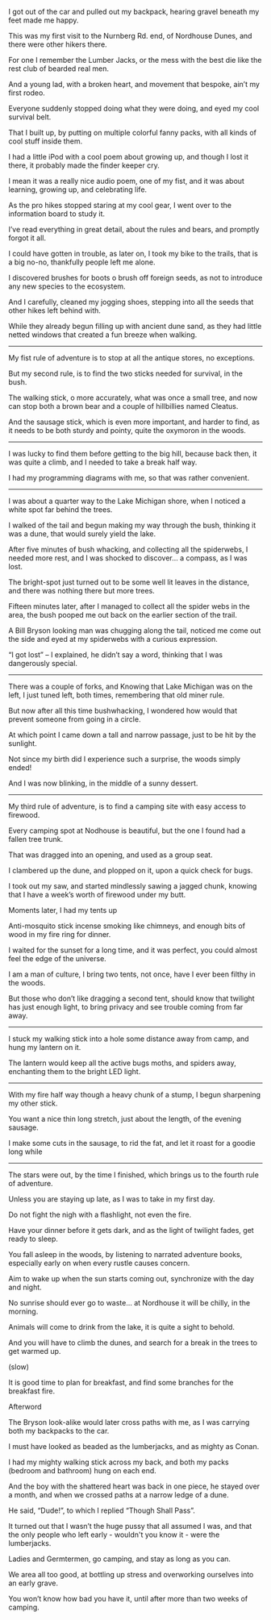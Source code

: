 I got out of the car and pulled out my backpack,
hearing gravel beneath my feet made me happy.

This was my first visit to the Nurnberg Rd. end,
of Nordhouse Dunes, and there were other hikers there.

For one I remember the Lumber Jacks,
or the mess with the best die like the rest club of bearded real men.

And a young lad, with a broken heart,
and movement that bespoke, ain’t my first rodeo.

Everyone suddenly stopped doing what they were doing,
and eyed my cool survival belt.

That I built up, by putting on multiple colorful fanny packs,
with all kinds of cool stuff inside them.

I had a little iPod with a cool poem about growing up,
and though I lost it there, it probably made the finder keeper cry.

I mean it was a really nice audio poem,
one of my fist, and it was about learning, growing up, and celebrating life.

As the pro hikes stopped staring at my cool gear,
I went over to the information board to study it.

I’ve read everything in great detail, about the rules and bears,
and promptly forgot it all.

I could have gotten in trouble, as later on, I took my bike to the trails,
that is a big no-no, thankfully people left me alone.

I discovered brushes for boots o brush off foreign seeds,
as not to introduce any new species to the ecosystem.

And I carefully, cleaned my jogging shoes,
stepping into all the seeds that other hikes left behind with.

While they already begun filling up with ancient dune sand,
as they had little netted windows that created a fun breeze when walking.

---

My fist rule of adventure is to stop at all the antique stores,
no exceptions.

But my second rule, is to find the two sticks needed for survival,
in the bush.

The walking stick, o more accurately, what was once a small tree,
and now can stop both a brown bear and a couple of hillbillies named Cleatus.

And the sausage stick, which is even more important, and harder to find,
as it needs to be both sturdy and pointy, quite the oxymoron in the woods.

---

I was lucky to find them before getting to the big hill,
because back then, it was quite a climb, and I needed to take a break half way.

I had my programming diagrams with me,
so that was rather convenient.

---

I was about a quarter way to the Lake Michigan shore,
when I noticed a white spot far behind the trees.

I walked of the tail and begun making my way through the bush,
thinking it was a dune, that would surely yield the lake.

After five minutes of bush whacking, and collecting all the spiderwebs,
I needed more rest, and I was shocked to discover… a compass, as I was lost.

The bright-spot just turned out to be some well lit leaves in the distance,
and there was nothing there but more trees.

Fifteen minutes later, after I managed to collect all the spider webs in the area,
the bush pooped me out back on the earlier section of the trail.

A Bill Bryson looking man was chugging along the tail,
noticed me come out the side and eyed at my spiderwebs with a curious expression.

“I got lost” – I explained,
he didn’t say a word, thinking that I was dangerously special.

---

There was a couple of forks, and Knowing that Lake Michigan was on the left,
I just tuned left, both times, remembering that old miner rule.

But now after all this time bushwhacking,
I wondered how would that prevent someone from going in a circle.

At which point I came down a tall and narrow passage,
just to be hit by the sunlight.

Not since my birth did I experience such a surprise,
the woods simply ended!

And I was now blinking,
in the middle of a sunny dessert.

---

My third rule of adventure,
is to find a camping site with easy access to firewood.

Every camping spot at Nodhouse is beautiful,
but the one I found had a fallen tree trunk.

That was dragged into an opening,
and used as a group seat.

I clambered up the dune,
and plopped on it, upon a quick check for bugs.

I took out my saw, and started mindlessly sawing a jagged chunk,
knowing that I have a week’s worth of firewood under my butt.

Moments later,
I had my tents up

Anti-mosquito stick incense smoking like chimneys,
and enough bits of wood in my fire ring for dinner.

I waited for the sunset for a long time,
and it was perfect, you could almost feel the edge of the universe.

I am a man of culture, I bring two tents,
not once, have I ever been filthy in the woods.

But those who don’t like dragging a second tent,
should know that twilight has just enough light, to bring privacy and see trouble coming from far away.

---

I stuck my walking stick into a hole some distance away from camp,
and hung my lantern on it.

The lantern would keep all the active bugs moths, and spiders away,
enchanting them to the bright LED light.

---

With my fire half way though a heavy chunk of a stump,
I begun sharpening my other stick.

You want a nice thin long stretch, just about the length,
of the evening sausage.

I make some cuts in the sausage,
to rid the fat, and let it roast for a goodie long while

---

The stars were out, by the time I finished,
which brings us to the fourth rule of adventure.

Unless you are staying up late,
as I was to take in my first day.

Do not fight the nigh with a flashlight,
not even the fire.

Have your dinner before it gets dark,
and as the light of twilight fades, get ready to sleep.

You fall asleep in the woods, by listening to narrated adventure books,
especially early on when every rustle causes concern.

Aim to wake up when the sun starts coming out,
synchronize with the day and night.

No sunrise should ever go to waste...
at Nordhouse it will be chilly, in the morning.

Animals will come to drink from the lake,
it is quite a sight to behold.

And you will have to climb the dunes,
and search for a break in the trees to get warmed up.

(slow)

It is good time to plan for breakfast,
and find some branches for the breakfast fire.

Afterword

The Bryson look-alike would later cross paths with me,
as I was carrying both my backpacks to the car.

I must have looked as beaded as the lumberjacks,
and as mighty as Conan.

I had my mighty walking stick across my back,
and both my packs (bedroom and bathroom) hung on each end.

And the boy with the shattered heart was back in one piece,
he stayed over a month, and when we crossed paths at a narrow ledge of a dune.

He said, “Dude!”,
to which I replied “Though Shall Pass”.

It turned out that I wasn’t the huge pussy that all assumed I was,
and that the only people who left early - wouldn't you know it - were the lumberjacks.

Ladies and Germtermen,
go camping, and stay as long as you can.

We area all too good,
at bottling up stress and overworking ourselves into an early grave.

You won’t know how bad you have it,
until after more than two weeks of camping.
